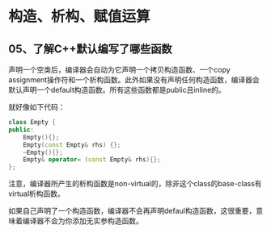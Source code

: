 # 构造、析构、赋值运算

## 05、了解C++默认编写了哪些函数

声明一个空类后，编译器会自动为它声明一个拷贝构造函数、一个copy assignment操作符和一个析构函数。此外如果没有声明任何构造函数，编译器会默认声明一个default构造函数。所有这些函数都是public且inline的。

就好像如下代码：

```cpp
class Empty {
public:
    Empty(){};
    Empty(const Empty& rhs) {};
    ~Empty(){};
    Empty& operator= (const Empty& rhs){};
};
```

注意，编译器所产生的析构函数是non-virtual的，除非这个class的base-class有virtual析构函数。

如果自己声明了一个构造函数，编译器不会再声明defaul构造函数，这很重要，意味着编译器不会为你添加无实参构造函数。
